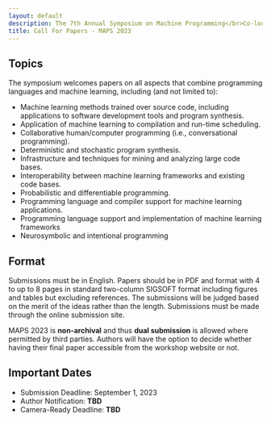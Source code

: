 ```yaml
---
layout: default
description: The 7th Annual Symposium on Machine Programming</br>Co-located with ESEC/FSE 2023</br>December 4, 2023 - San Francisco, CA, USA</br></br><em>Sponsored by National Science Foundation</em>
title: Call For Papers - MAPS 2023
---
```


## Topics

The symposium welcomes papers on all aspects that combine programming languages and machine learning, including (and not limited to):

- Machine learning methods trained over source code, including applications to software development tools and program synthesis.
- Application of machine learning to compilation and run-time scheduling.
- Collaborative human/computer programming (i.e., conversational programming).
- Deterministic and stochastic program synthesis.
- Infrastructure and techniques for mining and analyzing large code bases.
- Interoperability between machine learning frameworks and existing code bases.
- Probabilistic and differentiable programming.
- Programming language and compiler support for machine learning applications.
- Programming language support and implementation of machine learning frameworks
- Neurosymbolic and intentional programming

## Format

Submissions must be in English. Papers should be in PDF and format with 4 to up to 8 pages in standard two-column SIGSOFT format including figures and tables but excluding references. The submissions will be judged based on the merit of the ideas rather than the length. Submissions must
be made through the online submission site.

MAPS 2023 is __non-archival__ and thus __dual submission__ is allowed where permitted by third parties.  Authors will have the option to decide whether having their final paper accessible from the workshop website or not.

## Important Dates

- Submission Deadline: September 1, 2023
- Author Notification: __TBD__
- Camera-Ready Deadline: __TBD__
